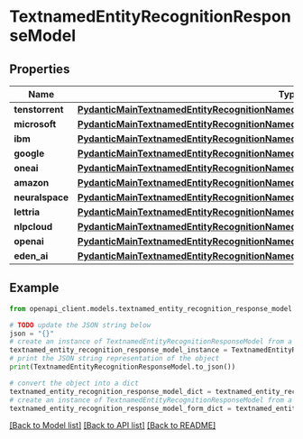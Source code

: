 # TextnamedEntityRecognitionResponseModel


## Properties

Name | Type | Description | Notes
------------ | ------------- | ------------- | -------------
**tenstorrent** | [**PydanticMainTextnamedEntityRecognitionNamedEntityRecognitionDataClass94559368887920**](PydanticMainTextnamedEntityRecognitionNamedEntityRecognitionDataClass94559368887920.md) |  | [optional] 
**microsoft** | [**PydanticMainTextnamedEntityRecognitionNamedEntityRecognitionDataClass94559368907376**](PydanticMainTextnamedEntityRecognitionNamedEntityRecognitionDataClass94559368907376.md) |  | [optional] 
**ibm** | [**PydanticMainTextnamedEntityRecognitionNamedEntityRecognitionDataClass94559368935904**](PydanticMainTextnamedEntityRecognitionNamedEntityRecognitionDataClass94559368935904.md) |  | [optional] 
**google** | [**PydanticMainTextnamedEntityRecognitionNamedEntityRecognitionDataClass94559368892832**](PydanticMainTextnamedEntityRecognitionNamedEntityRecognitionDataClass94559368892832.md) |  | [optional] 
**oneai** | [**PydanticMainTextnamedEntityRecognitionNamedEntityRecognitionDataClass94559368897200**](PydanticMainTextnamedEntityRecognitionNamedEntityRecognitionDataClass94559368897200.md) |  | [optional] 
**amazon** | [**PydanticMainTextnamedEntityRecognitionNamedEntityRecognitionDataClass94559368900368**](PydanticMainTextnamedEntityRecognitionNamedEntityRecognitionDataClass94559368900368.md) |  | [optional] 
**neuralspace** | [**PydanticMainTextnamedEntityRecognitionNamedEntityRecognitionDataClass94559368903536**](PydanticMainTextnamedEntityRecognitionNamedEntityRecognitionDataClass94559368903536.md) |  | [optional] 
**lettria** | [**PydanticMainTextnamedEntityRecognitionNamedEntityRecognitionDataClass94559368920912**](PydanticMainTextnamedEntityRecognitionNamedEntityRecognitionDataClass94559368920912.md) |  | [optional] 
**nlpcloud** | [**PydanticMainTextnamedEntityRecognitionNamedEntityRecognitionDataClass94559368925216**](PydanticMainTextnamedEntityRecognitionNamedEntityRecognitionDataClass94559368925216.md) |  | [optional] 
**openai** | [**PydanticMainTextnamedEntityRecognitionNamedEntityRecognitionDataClass94559368929520**](PydanticMainTextnamedEntityRecognitionNamedEntityRecognitionDataClass94559368929520.md) |  | [optional] 
**eden_ai** | [**PydanticMainTextnamedEntityRecognitionNamedEntityRecognitionDataClass94559368942032**](PydanticMainTextnamedEntityRecognitionNamedEntityRecognitionDataClass94559368942032.md) |  | [optional] 

## Example

```python
from openapi_client.models.textnamed_entity_recognition_response_model import TextnamedEntityRecognitionResponseModel

# TODO update the JSON string below
json = "{}"
# create an instance of TextnamedEntityRecognitionResponseModel from a JSON string
textnamed_entity_recognition_response_model_instance = TextnamedEntityRecognitionResponseModel.from_json(json)
# print the JSON string representation of the object
print(TextnamedEntityRecognitionResponseModel.to_json())

# convert the object into a dict
textnamed_entity_recognition_response_model_dict = textnamed_entity_recognition_response_model_instance.to_dict()
# create an instance of TextnamedEntityRecognitionResponseModel from a dict
textnamed_entity_recognition_response_model_form_dict = textnamed_entity_recognition_response_model.from_dict(textnamed_entity_recognition_response_model_dict)
```
[[Back to Model list]](../README.md#documentation-for-models) [[Back to API list]](../README.md#documentation-for-api-endpoints) [[Back to README]](../README.md)


